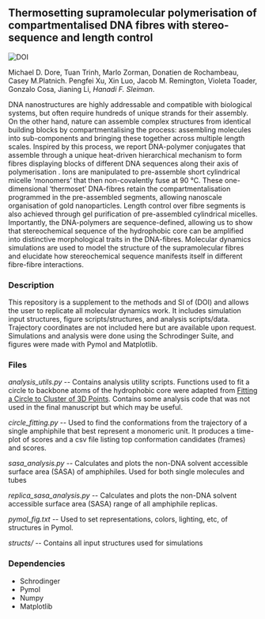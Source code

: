 ## Thermosetting supramolecular polymerisation of compartmentalised DNA fibres with stereo-sequence and length control
![DOI](https://zenodo.org/badge/357632126.svg)

Michael D. Dore, Tuan Trinh, Marlo Zorman, Donatien de Rochambeau, Casey M.Platnich. Pengfei Xu, Xin Luo, Jacob M. Remington, Violeta Toader, Gonzalo Cosa, Jianing Li, *Hanadi F. Sleiman*.

DNA nanostructures are highly addressable and compatible with biological systems, but often require hundreds of unique strands for their assembly. On the other hand, nature can assemble complex structures from identical building blocks by compartmentalising the process: assembling molecules into sub-components and bringing these together across multiple length scales. Inspired by this process, we report DNA-polymer conjugates that assemble through a unique heat-driven hierarchical mechanism to form fibres displaying blocks of different DNA sequences along their axis of polymerisation . Ions are manipulated to pre-assemble short cylindrical micelle ‘monomers’ that then non-covalently fuse at 90 °C. These one-dimensional ‘thermoset’ DNA-fibres retain the compartmentalisation programmed in the pre-assembled segments, allowing nanoscale organisation of gold nanoparticles. Length control over fibre segments is also achieved through gel purification of pre-assembled cylindrical micelles. Importantly, the DNA-polymers are sequence-defined, allowing us to show that stereochemical sequence of the hydrophobic core can be amplified into distinctive morphological traits in the DNA-fibres. Molecular dynamics simulations are used to model the structure of the supramolecular fibres and elucidate how stereochemical sequence manifests itself in different fibre-fibre interactions.


### Description
This repository is a supplement to the methods and SI of (DOI) and allows the user to replicate all molecular dynamics work. It includes simulation input structures, figure scripts/structures, and analysis scripts/data. Trajectory coordinates are not included here but are available upon request. Simulations and analysis were done using the Schrodinger Suite, and figures were made with Pymol and Matplotlib.

### Files
*analysis_utils.py* -- Contains analysis utility scripts. Functions used to fit a circle to backbone atoms of the hydrophobic core were adapted from [Fitting a Circle to Cluster of 3D Points](https://meshlogic.github.io/posts/jupyter/curve-fitting/fitting-a-circle-to-cluster-of-3d-points/). Contains some analysis code that was not used in the final manuscript but which may be useful.

*circle_fitting.py* -- Used to find the conformations from the trajectory of a single amphiphile that best represent a monomeric unit. It produces a time-plot of scores and a csv file listing top conformation candidates (frames) and scores.

*sasa_analysis.py* -- Calculates and plots the non-DNA solvent accessible surface area (SASA) of amphiphiles. Used for both single molecules and tubes

*replica_sasa_analysis.py* -- Calculates and plots the non-DNA solvent accessible surface area (SASA) range of all amphiphile replicas.

*pymol_fig.txt* -- Used to set representations, colors, lighting, etc, of structures in Pymol.

*structs/* -- Contains all input structures used for simulations

### Dependencies
* Schrodinger
* Pymol
* Numpy
* Matplotlib
